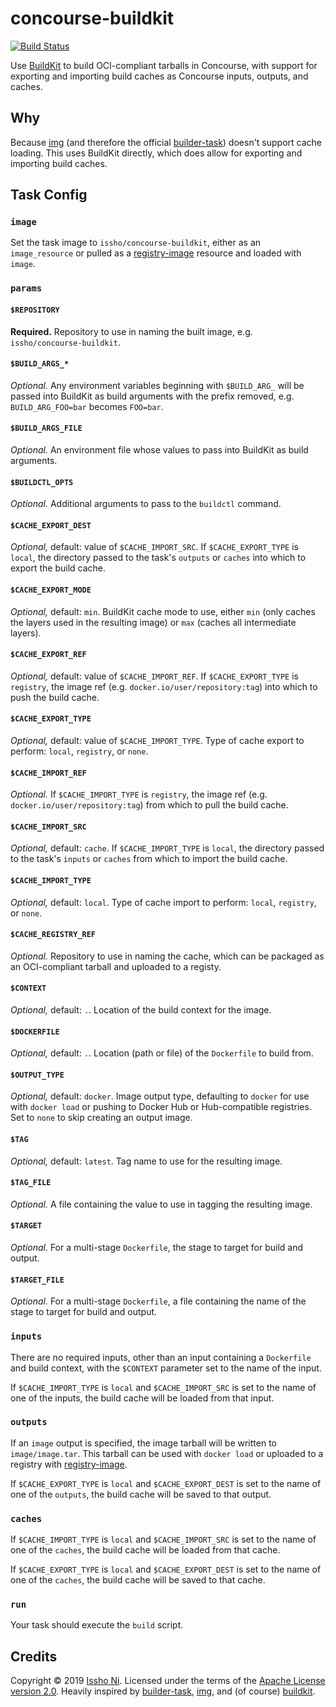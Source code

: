 # concourse-buildkit

[![Build Status](https://ci.issho-ni.co/api/v1/teams/main/pipelines/concourse-buildkit/badge)](https://ci.issho-ni.co/main/pipelines/concourse-buildkit)

Use [BuildKit][] to build OCI-compliant tarballs in Concourse, with support
for exporting and importing build caches as Concourse inputs, outputs, and
caches.

## Why

Because [img][] (and therefore the official [builder-task][]) doesn't support
cache loading. This uses BuildKit directly, which does allow for exporting
and importing build caches.

## Task Config

### `image`

Set the task image to `issho/concourse-buildkit`, either as an
`image_resource` or pulled as a [registry-image][] resource and loaded with
`image`.

### `params`

#### `$REPOSITORY`

**Required.** Repository to use in naming the built image, e.g.
`issho/concourse-buildkit`.

#### `$BUILD_ARGS_*`

_Optional._ Any environment variables beginning with `$BUILD_ARG_` will be
passed into BuildKit as build arguments with the prefix removed, e.g.
`BUILD_ARG_FOO=bar` becomes `FOO=bar`.

#### `$BUILD_ARGS_FILE`

_Optional._ An environment file whose values to pass into BuildKit as build
arguments.

#### `$BUILDCTL_OPTS`

_Optional._ Additional arguments to pass to the `buildctl` command.

#### `$CACHE_EXPORT_DEST`

_Optional,_ default: value of `$CACHE_IMPORT_SRC`. If `$CACHE_EXPORT_TYPE` is
`local`, the directory passed to the task's `outputs` or `caches` into which
to export the build cache.

#### `$CACHE_EXPORT_MODE`

_Optional,_ default: `min`. BuildKit cache mode to use, either `min` (only
caches the layers used in the resulting image) or `max` (caches all
intermediate layers).

#### `$CACHE_EXPORT_REF`

_Optional,_ default: value of `$CACHE_IMPORT_REF`. If `$CACHE_EXPORT_TYPE` is
`registry`, the image ref (e.g. `docker.io/user/repository:tag`) into which
to push the build cache.

#### `$CACHE_EXPORT_TYPE`

_Optional,_ default: value of `$CACHE_IMPORT_TYPE`. Type of cache export to
perform: `local`, `registry`, or `none`.

#### `$CACHE_IMPORT_REF`

_Optional._ If `$CACHE_IMPORT_TYPE` is `registry`, the image ref (e.g.
`docker.io/user/repository:tag`) from which to pull the build cache.

#### `$CACHE_IMPORT_SRC`

_Optional,_ default: `cache`. If `$CACHE_IMPORT_TYPE` is `local`, the
directory passed to the task's `inputs` or `caches` from which to import the
build cache.

#### `$CACHE_IMPORT_TYPE`

_Optional,_ default: `local`. Type of cache import to perform: `local`,
`registry`, or `none`.

#### `$CACHE_REGISTRY_REF`

_Optional._ Repository to use in naming the cache, which can be packaged as
an OCI-compliant tarball and uploaded to a registy.

#### `$CONTEXT`

_Optional,_ default: `.`. Location of the build context for the image.

#### `$DOCKERFILE`

_Optional,_ default: `.`. Location (path or file) of the `Dockerfile` to
build from.

#### `$OUTPUT_TYPE`

_Optional,_ default: `docker`. Image output type, defaulting to `docker` for
use with `docker load` or pushing to Docker Hub or Hub-compatible registries.
Set to `none` to skip creating an output image.

#### `$TAG`

_Optional,_ default: `latest`. Tag name to use for the resulting image.

#### `$TAG_FILE`

_Optional._ A file containing the value to use in tagging the resulting
image.

#### `$TARGET`

_Optional._ For a multi-stage `Dockerfile`, the stage to target for build and
output.

#### `$TARGET_FILE`

_Optional._ For a multi-stage `Dockerfile`, a file containing the name of the
stage to target for build and output.

### `inputs`

There are no required inputs, other than an input containing a `Dockerfile`
and build context, with the `$CONTEXT` parameter set to the name of the
input.

If `$CACHE_IMPORT_TYPE` is `local` and `$CACHE_IMPORT_SRC` is set to the name
of one of the inputs, the build cache will be loaded from that input.

### `outputs`

If an `image` output is specified, the image tarball will be written to
`image/image.tar`. This tarball can be used with `docker load` or uploaded to
a registry with [registry-image][].

If `$CACHE_EXPORT_TYPE` is `local` and `$CACHE_EXPORT_DEST` is set to the name
of one of the `outputs`, the build cache will be saved to that output.

### `caches`

If `$CACHE_IMPORT_TYPE` is `local` and `$CACHE_IMPORT_SRC` is set to the name
of one of the `caches`, the build cache will be loaded from that cache.

If `$CACHE_EXPORT_TYPE` is `local` and `$CACHE_EXPORT_DEST` is set to the name
of one of the `caches`, the build cache will be saved to that cache.

### `run`

Your task should execute the `build` script.

## Credits

Copyright © 2019 [Issho Ni][]. Licensed under the terms of the [Apache
License version 2.0](LICENSE). Heavily inspired by [builder-task][], [img][],
and (of course) [buildkit][].

[builder-task]: https://github.com/concourse/builder-task
[buildkit]: https://github.com/moby/buildkit
[img]: https://github.com/genuinetools/img
[issho ni]: https://issho-ni.co
[registry-image]: https://github.com/concourse/registry-image-resource
